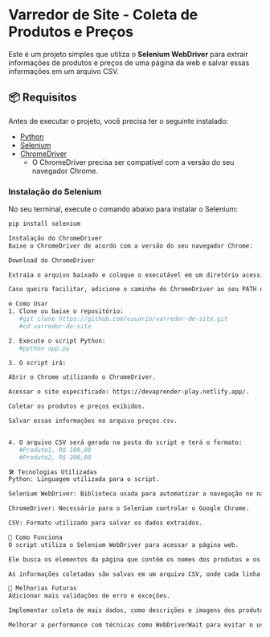 # Varredor de Site - Coleta de Produtos e Preços

Este é um projeto simples que utiliza o **Selenium WebDriver** para extrair informações de produtos e preços de uma página da web e salvar essas informações em um arquivo CSV.

## 📦 Requisitos

Antes de executar o projeto, você precisa ter o seguinte instalado:

- [Python](https://www.python.org/downloads/)
- [Selenium](https://pypi.org/project/selenium/)
- [ChromeDriver](https://sites.google.com/a/chromium.org/chromedriver/)
  - O ChromeDriver precisa ser compatível com a versão do seu navegador Chrome.

### Instalação do Selenium

No seu terminal, execute o comando abaixo para instalar o Selenium:

```bash
pip install selenium

Instalação do ChromeDriver
Baixe o ChromeDriver de acordo com a versão do seu navegador Chrome:

Download do ChromeDriver

Extraia o arquivo baixado e coloque o executável em um diretório acessível (ex: C:\chromedriver).

Caso queira facilitar, adicione o caminho do ChromeDriver ao seu PATH do sistema.

⚙️ Como Usar
1. Clone ou baixe o repositório:
   #git clone https://github.com/usuario/varredor-de-site.git
   #cd varredor-de-site

2. Execute o script Python:
   #python app.py

3. O script irá:

Abrir o Chrome utilizando o ChromeDriver.

Acessar o site especificado: https://devaprender-play.netlify.app/.

Coletar os produtos e preços exibidos.

Salvar essas informações no arquivo preços.csv.


4. O arquivo CSV será gerado na pasta do script e terá o formato:
   #Produto1, R$ 100,00
   #Produto2, R$ 200,00

🛠️ Tecnologias Utilizadas
Python: Linguagem utilizada para o script.

Selenium WebDriver: Biblioteca usada para automatizar a navegação no navegador.

ChromeDriver: Necessário para o Selenium controlar o Google Chrome.

CSV: Formato utilizado para salvar os dados extraídos.

🔧 Como Funciona
O script utiliza o Selenium WebDriver para acessar a página web.

Ele busca os elementos da página que contêm os nomes dos produtos e os preços, utilizando XPath.

As informações coletadas são salvas em um arquivo CSV, onde cada linha representa um produto e seu respectivo preço.

🚧 Melhorias Futuras
Adicionar mais validações de erro e exceções.

Implementar coleta de mais dados, como descrições e imagens dos produtos.

Melhorar a performance com técnicas como WebDriverWait para evitar o uso de sleep().